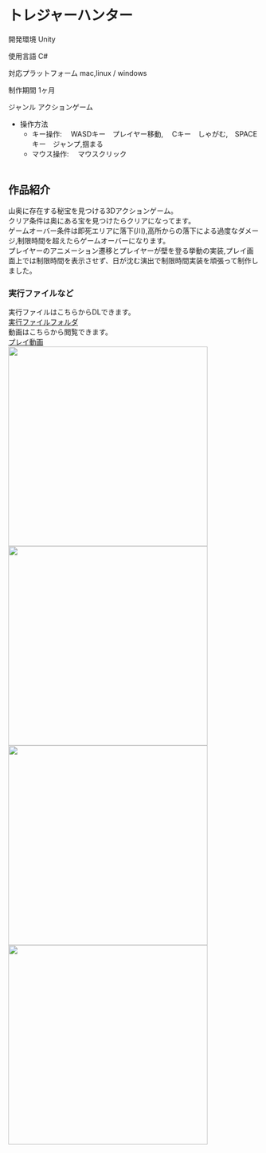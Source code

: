 # トレジャーハンター
開発環境 Unity    
                                          
使用言語 C#  
                                          
対応プラットフォーム mac,linux / windows  
  
制作期間 1ヶ月  
                                      
ジャンル アクションゲーム
<br> 
- 操作方法
   - キー操作:　  WASDキー　プレイヤー移動, 　Cキー　しゃがむ,　SPACEキー　ジャンプ,掴まる
   - マウス操作:　 マウスクリック
   <br>
## 作品紹介  

山奥に存在する秘宝を見つける3Dアクションゲーム。  
クリア条件は奥にある宝を見つけたらクリアになってます。  
ゲームオーバー条件は即死エリアに落下(川),高所からの落下による過度なダメージ,制限時間を超えたらゲームオーバーになります。  
プレイヤーのアニメーション遷移とプレイヤーが壁を登る挙動の実装,プレイ画面上では制限時間を表示させず、日が沈む演出で制限時間実装を頑張って制作しました。  
### 実行ファイルなど
実行ファイルはこちらからDLできます。<br>
[実行ファイルフォルダ](https://drive.google.com/drive/folders/1Ch30dWgQWaB6tzLIcA8MOA_afOIEjj5m?usp=sharing)
<br>
動画はこちらから閲覧できます。
<br>
[プレイ動画](https://youtube.com/playlist?list=PL4mk8sDbTnfGBu5yQ2egvxjcBV2cM0Psi)
<br>
<img width="400" src="https://user-images.githubusercontent.com/71370181/111797792-ce60df00-890c-11eb-85b2-bf50f2a1a0ef.png">
<img width="400" src="https://user-images.githubusercontent.com/71370181/111797748-c6a13a80-890c-11eb-9e40-0599a1d3ac93.png">
<img width="400" src="https://user-images.githubusercontent.com/71370181/111797805-d15bcf80-890c-11eb-8fb6-ee7bf8d19540.png">
<img width="400" src="https://user-images.githubusercontent.com/71370181/111797836-d7ea4700-890c-11eb-8594-556863f77c2f.png">
